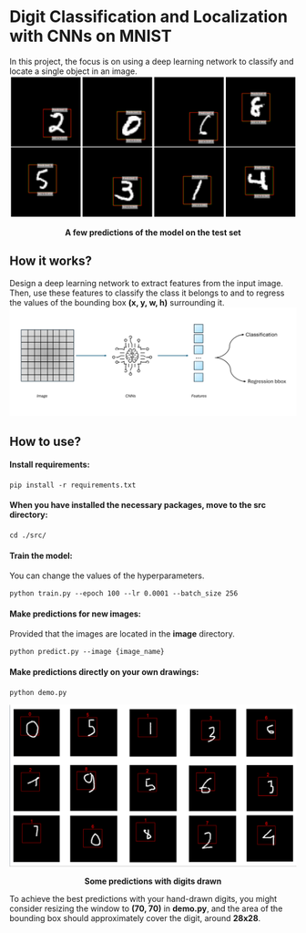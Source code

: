 # Digit Classification and Localization with CNNs on MNIST
In this project, the focus is on using a deep learning network to classify and locate a single object in an image.
![A few predictions of the model on the test set](./image/visualize_images.png)
<p style="text-align: center;"><strong>A few predictions of the model on the test set</strong></p>

## How it works?
Design a deep learning network to extract features from the input image. Then, use these features to classify the class it belongs to and to regress the values of the bounding box **(x, y, w, h)** surrounding it.
![Pipeline](./image/work.png)
## How to use?
#### Install requirements:
```
pip install -r requirements.txt
```
#### When you have installed the necessary packages, move to the **src** directory:
```
cd ./src/
```
#### Train the model:
You can change the values of the hyperparameters.
```
python train.py --epoch 100 --lr 0.0001 --batch_size 256
```
####  Make predictions for new images:
Provided that the images are located in the **image** directory.
```
python predict.py --image {image_name}
```
#### Make predictions directly on your own drawings:
```
python demo.py
```
![Some predictions with digits drawn by me](./image/predict_with_own_drawings.png)
<p style="text-align: center;"><strong>Some predictions with digits drawn</strong></p>

To achieve the best predictions with your hand-drawn digits, you might consider resizing the window to **(70, 70)** in **demo.py**, and the area of the bounding box should approximately cover the digit, around **28x28**.